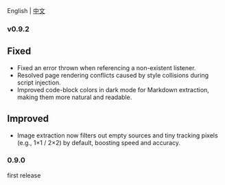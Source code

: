 English | [中文](CHANGE_LOG_ZH.md)

### v0.9.2

## Fixed
- Fixed an error thrown when referencing a non-existent listener.
- Resolved page rendering conflicts caused by style collisions during script injection.
- Improved code-block colors in dark mode for Markdown extraction, making them more natural and readable.

## Improved
- Image extraction now filters out empty sources and tiny tracking pixels (e.g., 1×1 / 2×2) by default, boosting speed and accuracy.

### 0.9.0
first release